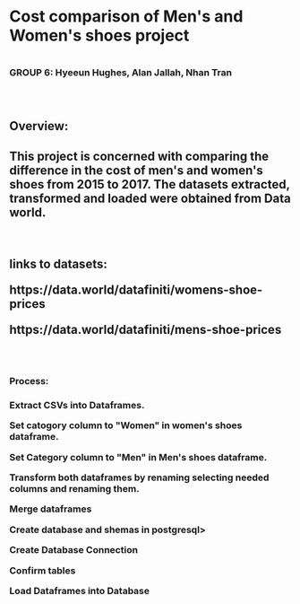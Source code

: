 <h1>Cost comparison of Men's and Women's shoes project<h1>
<h3>GROUP 6: Hyeeun Hughes, Alan Jallah, Nhan Tran<h3>
<br>


<h2>Overview: <h2>

<p>This project is concerned with comparing the difference in the cost of men's and women's shoes from 2015 to 2017. The datasets extracted, transformed and loaded were obtained from Data world.<p>
<br>
<p>links to datasets:<p>
<p>https://data.world/datafiniti/womens-shoe-prices<p>
<p>https://data.world/datafiniti/mens-shoe-prices <p>
<br>
<h3>Process:<h3>
<p> Extract CSVs into Dataframes.<p> 
<p>Set catogory column to "Women" in women's shoes dataframe.<p>
<p>Set Category column to "Men" in Men's shoes dataframe. <p>
<p>Transform both dataframes by renaming selecting needed columns and renaming them.<p>
<p>Merge dataframes<p>
<p>Create database and shemas in postgresql>
<p>Create Database Connection<p>
<p>Confirm tables<p>
<p>Load Dataframes into Database <p>




